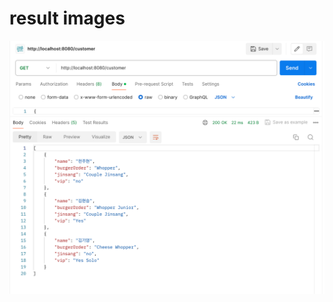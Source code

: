 # result images

<img src = "https://github.com/3rd-PARD-SERVER-PART/Server-junhyung/blob/6e88630e220d5f5354246ab1d295af96c3ac1561/pardserver/hw/hw3/result-images/create_read.png">
